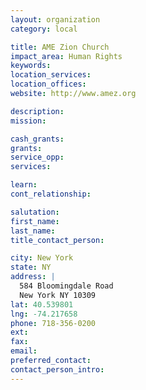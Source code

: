 ```yaml
---
layout: organization
category: local

title: AME Zion Church
impact_area: Human Rights
keywords: 
location_services: 
location_offices: 
website: http://www.amez.org

description: 
mission: 

cash_grants: 
grants: 
service_opp: 
services: 

learn: 
cont_relationship: 

salutation: 
first_name: 
last_name: 
title_contact_person: 

city: New York
state: NY
address: |
  584 Bloomingdale Road  
  New York NY 10309
lat: 40.539801
lng: -74.217658
phone: 718-356-0200
ext: 
fax: 
email: 
preferred_contact: 
contact_person_intro: 
---
```

